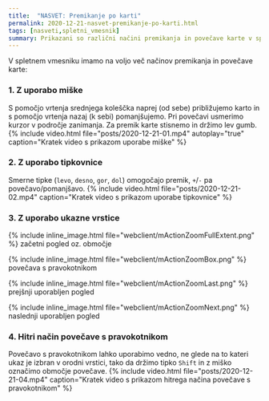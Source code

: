 ```yaml
---
title:  "NASVET: Premikanje po karti"
permalink: 2020-12-21-nasvet-premikanje-po-karti.html
tags: [nasveti,spletni_vmesnik]
summary: Prikazani so različni načini premikanja in povečave karte v spletnem vmesniku.
---
```


V spletnem vmesniku imamo na voljo več načinov premikanja in povečave karte:
### 1. Z uporabo miške
S pomočjo vrtenja srednjega koleščka naprej (od sebe) približujemo karto in s pomočjo vrtenja nazaj (k sebi) pomanjšujemo. Pri povečavi 
usmerimo kurzor v področje zanimanja. Za premik karte stisnemo in držimo lev gumb.
{% include video.html file="posts/2020-12-21-01.mp4" autoplay="true" caption="Kratek video s prikazom uporabe miške" %}
### 2. Z uporabo tipkovnice
Smerne tipke (`levo`, `desno`, `gor`, `dol`) omogočajo premik, `+`/`-` pa povečavo/pomanjšavo.
{% include video.html file="posts/2020-12-21-02.mp4" caption="Kratek video s prikazom uporabe tipkovnice" %}
### 3. Z uporabo ukazne vrstice
{% include inline_image.html file="webclient/mActionZoomFullExtent.png" %} začetni pogled oz. območje

{% include inline_image.html file="webclient/mActionZoomBox.png" %} povečava s pravokotnikom

{% include inline_image.html file="webclient/mActionZoomLast.png" %} prejšnji uporabljen pogled

{% include inline_image.html file="webclient/mActionZoomNext.png" %} naslednji uporabljen pogled
### 4. Hitri način povečave s pravokotnikom
Povečavo s pravokotnikom lahko uporabimo vedno, ne glede na to kateri ukaz je izbran v orodni vrstici, tako da držimo 
tipko `Shift` in z miško označimo območje povečave.
{% include video.html file="posts/2020-12-21-04.mp4" caption="Kratek video s prikazom hitrega načina povečave s pravokotnikom" %}

